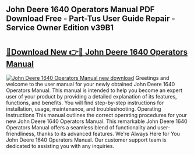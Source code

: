 ## John Deere 1640 Operators Manual PDF Download Free - Part-Tus User Guide Repair - Service Owner Edition v39B1

# <h2><a href="http://bc60528.oget.top/?id=John+Deere+1640+Operators+Manual">🔗Download New 👉🔴 John Deere 1640 Operators Manual</a></h2>

[![John Deere 1640 Operators Manual new download](https://i.imgur.com/5g1atiW.png)](http://bc60528.oget.top/?id=John+Deere+1640+Operators+Manual)
Greetings and welcome to the user manual for your newly obtained John Deere 1640 Operators Manual. This manual is intended to help you become an expert user of your product by providing a detailed explanation of its features, functions, and benefits. You will find step-by-step instructions for installation, usage, maintenance, and troubleshooting. Operating Instructions This manual outlines the correct operating procedures for your new John Deere 1640 Operators Manual. This remarkable John Deere 1640 Operators Manual offers a seamless blend of functionality and user-friendliness, thanks to its advanced features. We're Always Here for You John Deere 1640 Operators Manual. Our customer support team is dedicated to assisting you with any inquiries.
